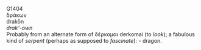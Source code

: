<body>
  <p>G1404<br>  δράκων  <br> drakōn  <br><i>drak‘-own </i><br>Probably from an alternate form of   δέρκομαι    derkomai   (to <i>look</i>); a fabulous kind of <i>serpent</i> (perhaps as supposed to <i>fascinate</i>): - dragon.<br></p>
 </body>